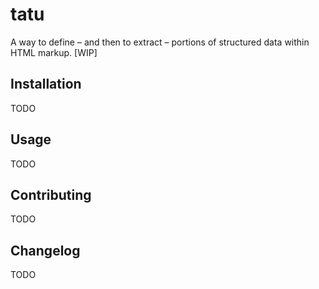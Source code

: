 # tatu

A way to define – and then to extract – portions of structured data within HTML markup. [WIP]


## Installation

TODO


## Usage

TODO


## Contributing

TODO


## Changelog

TODO
